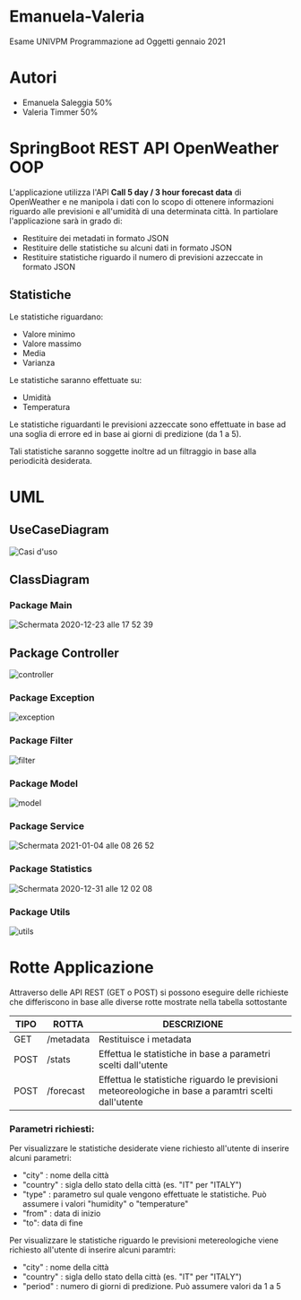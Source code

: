 # Emanuela-Valeria
Esame UNIVPM Programmazione ad Oggetti gennaio 2021

# Autori 
- Emanuela Saleggia 50%
- Valeria Timmer 50%

# SpringBoot REST API OpenWeather OOP
 L'applicazione utilizza l'API **Call 5 day / 3 hour forecast data** di OpenWeather
 e ne manipola i dati con lo scopo di ottenere informazioni riguardo alle previsioni
 e all'umidità di una determinata città. 
 In partiolare l'applicazione sarà in grado di: 
 - Restituire dei metadati in formato JSON 
 - Restituire delle statistiche su alcuni dati in formato JSON 
 - Restituire statistiche riguardo il numero di previsioni azzeccate in formato JSON
 
## Statistiche
Le statistiche riguardano: 
- Valore minimo
- Valore massimo
- Media
- Varianza

Le statistiche saranno effettuate su:
 - Umidità 
 - Temperatura

Le statistiche riguardanti le previsioni azzeccate sono effettuate in base ad una soglia
di errore ed in base ai giorni di predizione (da 1 a 5).

Tali statistiche saranno soggette inoltre ad un filtraggio in base alla periodicità desiderata.


# UML

## UseCaseDiagram
![Casi d'uso](https://user-images.githubusercontent.com/75066505/105203213-24025080-5b43-11eb-9d64-5973a1c0cc40.png)

## ClassDiagram

### Package Main
![Schermata 2020-12-23 alle 17 52 39](https://user-images.githubusercontent.com/75066505/103020235-57ec5500-4548-11eb-8c4c-8a45fec021eb.png)

## Package Controller
![controller](https://user-images.githubusercontent.com/75066505/105203329-472d0000-5b43-11eb-8f14-df46672cbc79.png)

### Package Exception
![exception](https://user-images.githubusercontent.com/75066505/105203453-688dec00-5b43-11eb-8e10-da99438949e9.png)

### Package Filter
![filter](https://user-images.githubusercontent.com/75066505/105203543-88bdab00-5b43-11eb-9095-ded5409542a9.png)

### Package Model
![model](https://user-images.githubusercontent.com/75066505/105203991-0386c600-5b44-11eb-824b-aa2b39972440.png)

### Package Service
![Schermata 2021-01-04 alle 08 26 52](https://user-images.githubusercontent.com/75066505/103511229-e6c17180-4e66-11eb-8ad3-af0e69d064e0.png)

### Package Statistics
![Schermata 2020-12-31 alle 12 02 08](https://user-images.githubusercontent.com/75066505/103407865-6ba74500-4b60-11eb-80f7-e18568592a45.png)

### Package Utils
![utils](https://user-images.githubusercontent.com/75066510/103557783-003cda80-4eb4-11eb-9dab-bdfd2e47b7a8.png)



# Rotte Applicazione
Attraverso delle API REST (GET o POST) si possono eseguire delle richieste che 
differiscono in base alle diverse rotte mostrate nella tabella sottostante

TIPO | ROTTA | DESCRIZIONE
-----|-------|------------
GET  |/metadata | Restituisce i metadata 
POST |/stats  | Effettua le statistiche in base a parametri scelti dall'utente 
POST |/forecast | Effettua le statistiche riguardo le previsioni meteoreologiche in base a paramtri scelti dall'utente

### Parametri richiesti:
Per visualizzare le statistiche desiderate viene richiesto all'utente di inserire alcuni parametri: 
- "city" : nome della città 
- "country" : sigla dello stato della città (es. "IT" per "ITALY")
- "type" : parametro sul quale vengono effettuate le statistiche. Può assumere i valori "humidity" o "temperature"
- "from" : data di inizio
- "to": data di fine

Per visualizzare le statistiche riguardo le previsioni metereologiche viene richiesto all'utente di inserire alcuni paramtri:
- "city" : nome della città
- "country" : sigla dello stato della città (es. "IT" per "ITALY")
- "period" : numero di giorni di predizione. Può assumere valori da 1 a 5
